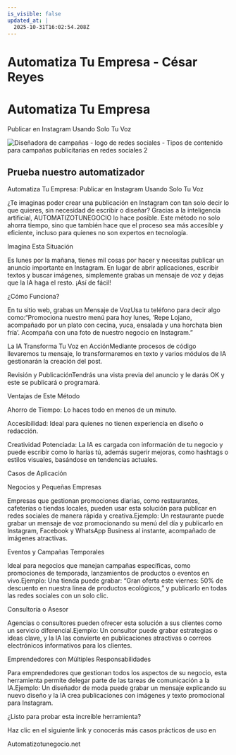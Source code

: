 ```yaml
---
is_visible: false
updated_at: |
  2025-10-31T16:02:54.208Z
---
```


# Automatiza Tu Empresa - César Reyes
# Automatiza Tu Empresa
Publicar en Instagram Usando Solo Tu Voz
![Diseñadora de campañas - logo de redes sociales - Tipos de contenido para campañas publicitarias en redes sociales 2](https://cesarreyesjaramillo.com/wp-content/uploads/2023/01/Catalogos-Digitales-Economicos-5.jpg)
## Prueba nuestro automatizador
Automatiza Tu Empresa: Publicar en Instagram Usando Solo Tu Voz
¿Te imaginas poder crear una publicación en Instagram con tan solo decir lo que quieres, sin necesidad de escribir o diseñar? Gracias a la inteligencia artificial, AUTOMATIZOTUNEGOCIO lo hace posible. Este método no solo ahorra tiempo, sino que también hace que el proceso sea más accesible y eficiente, incluso para quienes no son expertos en tecnología.
Imagina Esta Situación
Es lunes por la mañana, tienes mil cosas por hacer y necesitas publicar un anuncio importante en Instagram. En lugar de abrir aplicaciones, escribir textos y buscar imágenes, simplemente grabas un mensaje de voz y dejas que la IA haga el resto. ¡Así de fácil!
¿Cómo Funciona?
En tu sitio web, grabas un Mensaje de VozUsa tu teléfono para decir algo como:“Promociona nuestro menú para hoy lunes, ‘Repe Lojano, acompañado por un plato con cecina, yuca, ensalada y una horchata bien fría’. Acompaña con una foto de nuestro negocio en Instagram.”
La IA Transforma Tu Voz en AcciónMediante procesos de código llevaremos tu mensaje, lo transformaremos en texto y varios módulos de IA gestionarán la creación del post.
Revisión y PublicaciónTendrás una vista previa del anuncio y le darás OK y este se publicará o programará.
Ventajas de Este Método
Ahorro de Tiempo: Lo haces todo en menos de un minuto.
Accesibilidad: Ideal para quienes no tienen experiencia en diseño o redacción.
Creatividad Potenciada: La IA es cargada con información de tu negocio y puede escribir como lo harías tú, además sugerir mejoras, como hashtags o estilos visuales, basándose en tendencias actuales.
Casos de Aplicación
Negocios y Pequeñas Empresas
Empresas que gestionan promociones diarias, como restaurantes, cafeterías o tiendas locales, pueden usar esta solución para publicar en redes sociales de manera rápida y creativa.Ejemplo: Un restaurante puede grabar un mensaje de voz promocionando su menú del día y publicarlo en Instagram, Facebook y WhatsApp Business al instante, acompañado de imágenes atractivas.
Eventos y Campañas Temporales
Ideal para negocios que manejan campañas específicas, como promociones de temporada, lanzamientos de productos o eventos en vivo.Ejemplo: Una tienda puede grabar: “Gran oferta este viernes: 50% de descuento en nuestra línea de productos ecológicos,” y publicarlo en todas las redes sociales con un solo clic.
Consultoría o Asesor
Agencias o consultores pueden ofrecer esta solución a sus clientes como un servicio diferencial.Ejemplo: Un consultor puede grabar estrategias o ideas clave, y la IA las convierte en publicaciones atractivas o correos electrónicos informativos para los clientes.
Emprendedores con Múltiples Responsabilidades
Para emprendedores que gestionan todos los aspectos de su negocio, esta herramienta permite delegar parte de las tareas de comunicación a la IA.Ejemplo: Un diseñador de moda puede grabar un mensaje explicando su nuevo diseño y la IA crea publicaciones con imágenes y texto promocional para Instagram.
¿Listo para probar esta increíble herramienta?
Haz clic en el siguiente link y conocerás más casos prácticos de uso en
Automatizotunegocio.net